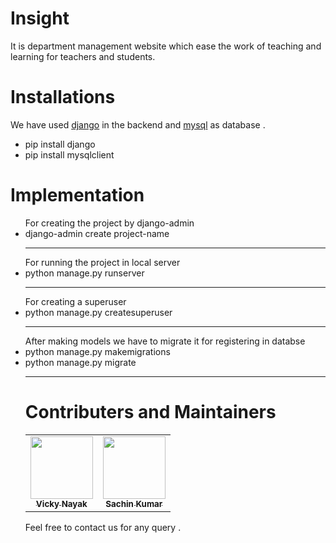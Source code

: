 <h1>Insight</h1>
It is department management website which ease the work of teaching and learning for teachers and students.


<h1>Installations</h1>
We have used <a href="https://www.djangoproject.com">django</a>  in the backend and <a href ="https://www.mysql.com">mysql</a> as database .
<ul>
  <li>pip install django</li>
  <li>pip install mysqlclient </li>
  
  </ul>
  
  <h1> Implementation </h1>
  <ul>
  For creating the project by django-admin
  <li> django-admin create project-name</li>
  <hr>
  For running the project in local server
  <li>python manage.py runserver</li>
  <hr>
  For creating a superuser 
  <li>python manage.py createsuperuser</li>
  <hr>
  After making models we have to migrate it for registering in databse 
  <li>python manage.py makemigrations</li>
  <li>python manage.py migrate </li>
  <hr>
  
  <h1>Contributers and Maintainers </h1>
  <table> 
  <tbody>
    <tr>
        <td align="center">
        <a href="https://www.github.com/Deadman407">
          <img src="https://avatars.githubusercontent.com/u/85412351?v=4" width="100px;" alt="" style="max-width: 100%;">
  <br>
          <sub>
            <b>Vicky Nayak</b>
          </sub>
          <br>
        
  </a>
        <td align="center">
        <a href="https://www.github.com/sachin2496">
          <img src="https://avatars.githubusercontent.com/u/77777198?v=4" width="100px;" alt="" style="max-width: 100%;">
  <br>
          <sub>
            <b>Sachin Kumar</b>
          </sub>
          <br>
        
  </a>
        
  </tr>
  </tbody>
  </table>
  
  Feel free to contact us for any query .
  
  
  
  
  
  
  
  
